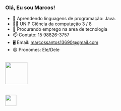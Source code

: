 ### Olá, Eu sou Marcos!

- 🧭 Aprendendo linguagens de programação: Java.
- 👨‍🎓 UNIP Ciência da computação 3 / 8
- 📝 Procurando emprego na area de tecnologia
- 📫 Contato: 15 98826-3757
- 🖥️ Email: marcossantos13690@gmail.com
- 😄 Pronomes: Ele/Dele

<div style="display": "inline-block"><br>
  <img height= "70x" align="center" src="https://cdn.jsdelivr.net/gh/devicons/devicon/icons/java/java-original-wordmark.svg" />  
</div>
</br> </br>
<a href="https://www.linkedin.com/in/marcos-santos-804ab4241/" target="_blank"><img src="https://img.shields.io/badge/-LinkedIn-%230077B5?style=for-the-badge&logo=linkedin&logoColor=white" target="_blank" height= "35px"></a> 

